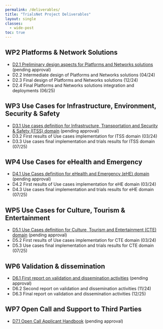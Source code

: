 ```yaml
---
permalink: /deliverables/
title: "TrialsNet Project Deliverables"
layout: single
classes:
  - wide-post
toc: true
---
```

## WP2 Platforms & Network Solutions

- [D2.1 Preliminary design aspects for Platforms and Networks solutions](https://zenodo.org/record/8108305) (pending approval)
- D2.2	Intermediate design of Platforms and Networks solutions (04/24)
- D2.3	Final design of Platforms and Networks solutions (12/24)
- D2.4	Final Platforms and Networks solutions integration and deployments (06/25)
		
## WP3 Use Cases for Infrastructure, Environment, Security & Safety

- [D3.1 Use cases definition for Infrastructure, Transportation and Security & Safety (ITSS) domain](https://zenodo.org/record/7944485#.ZGTAnexByrc) (pending approval)
- D3.2 First results of Use cases implementation for ITSS domain (03/24)
- D3.3 Use cases final implementation and trials results for ITSS domain (07/25)

## WP4 Use Cases for eHealth and Emergency

- [D4.1 Use Cases definition for eHealth and Emergency (eHE) domain](https://zenodo.org/record/7944692#.ZGTIG-xByrc) (pending approval)
- D4.2 First results of Use cases implementation for eHE domain (03/24)
- D4.3 Use cases final implementation and trials results for eHE domain (07/25)

## WP5 Use Cases for Culture, Tourism & Entertainment

- [D5.1 Use Cases definition for Culture, Tourism and Entertainment (CTE) domain](https://zenodo.org/record/7944732#.ZGTK_exByrc) (pending approval)
- D5.2 First results of Use cases implementation for CTE domain (03/24)
- D5.3 Use cases final implementation and trials results for CTE domain (07/25)

## WP6 Validation & dissemination 

- [D6.1 First report on validation and dissemination activities](https://zenodo.org/records/10058287) (pending approval)
- D6.2 Second report on validation and dissemination activities (11/24)
- D6.3 Final report on validation and dissemination activities (12/25)

## WP7 Open Call and Support to Third Parties 

- [D7.1 Open Call Applicant Handbook](https://zenodo.org/records/10232765) (pending approval)
